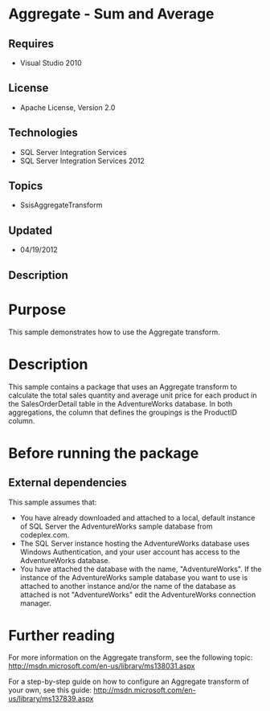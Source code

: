 # Aggregate - Sum and Average
## Requires
- Visual Studio 2010
## License
- Apache License, Version 2.0
## Technologies
- SQL Server Integration Services
- SQL Server Integration Services 2012
## Topics
- SsisAggregateTransform
## Updated
- 04/19/2012
## Description

<h1>Purpose</h1>
<p>This sample demonstrates how to use the Aggregate transform.</p>
<h1>Description</h1>
<p>This sample contains a&nbsp;package that uses an Aggregate transform to calculate the total sales quantity and average unit price for each product in the SalesOrderDetail table in the AdventureWorks database. In both aggregations, the column&nbsp;that defines
 the groupings is the ProductID column.</p>
<h1>Before running the package</h1>
<h2>External dependencies</h2>
<p>This sample assumes that:</p>
<ul>
<li>You have already downloaded and attached to a local, default instance of SQL Server the AdventureWorks sample database from codeplex.com.
</li><li>The SQL Server instance hosting the AdventureWorks database uses Windows Authentication, and your user account has access to the AdventureWorks database.
</li><li>You have attached the database with the name, &quot;AdventureWorks&quot;. If the instance of the AdventureWorks sample database you want to use is attached to another instance and/or the name of the database as attached is not &quot;AdventureWorks&quot; edit the AdventureWorks
 connection manager. </li></ul>
<h1>Further reading</h1>
<p>For more information on the Aggregate transform, see the following topic: <a href="http://msdn.microsoft.com/en-us/library/ms138031.aspx">
http://msdn.microsoft.com/en-us/library/ms138031.aspx</a></p>
<p>For a step-by-step guide on how to configure an Aggregate transform of your own, see this guide:
<a href="http://msdn.microsoft.com/en-us/library/ms137839.aspx">http://msdn.microsoft.com/en-us/library/ms137839.aspx</a></p>
